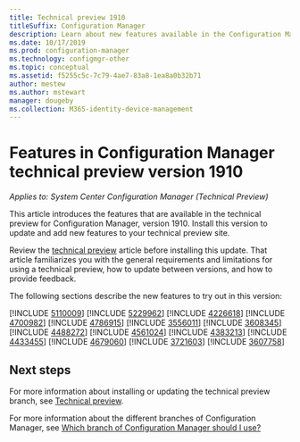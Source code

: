 ```yaml
---
title: Technical preview 1910
titleSuffix: Configuration Manager
description: Learn about new features available in the Configuration Manager technical preview branch version 1910.
ms.date: 10/17/2019
ms.prod: configuration-manager
ms.technology: configmgr-other
ms.topic: conceptual
ms.assetid: f5255c5c-7c79-4ae7-83a8-1ea8a0b32b71
author: mestew
ms.author: mstewart
manager: dougeby
ms.collection: M365-identity-device-management
---
```


# Features in Configuration Manager technical preview version 1910

*Applies to: System Center Configuration Manager (Technical Preview)*

This article introduces the features that are available in the technical preview for Configuration Manager, version 1910. Install this version to update and add new features to your technical preview site.

Review the [technical preview](/sccm/core/get-started/technical-preview) article before installing this update. That article familiarizes you with the general requirements and limitations for using a technical preview, how to update between versions, and how to provide feedback.

The following sections describe the new features to try out in this version:

<!-- [!INCLUDE [Example feature name](includes/1910/1234567.md)] -->

[!INCLUDE [5110009](includes/1910/5110009.md)]
[!INCLUDE [5229962](includes/1910/5229962.md)]
[!INCLUDE [4226618](includes/1910/4226618.md)]
[!INCLUDE [4700982](includes/1910/4700982.md)]
[!INCLUDE [4786915](includes/1910/4786915.md)]
[!INCLUDE [3556011](includes/1910/3556011.md)]
[!INCLUDE [3608345](includes/1910/3608345.md)]
[!INCLUDE [4488272](includes/1910/4488272.md)]
[!INCLUDE [4561024](includes/1910/4561024.md)]
[!INCLUDE [4383213](includes/1910/4383213.md)]
[!INCLUDE [4433455](includes/1910/4433455.md)]
[!INCLUDE [4679060](includes/1910/4679060.md)]
[!INCLUDE [3721603](includes/1910/3721603.md)]
[!INCLUDE [3607758](includes/1910/3607758.md)]

<!--
## General known issues

[!INCLUDE [Hardware inventory reports](includes/1909/known-issue-hinv.md)]
-->

## Next steps

For more information about installing or updating the technical preview branch, see [Technical preview](/sccm/core/get-started/technical-preview).

For more information about the different branches of Configuration Manager, see [Which branch of Configuration Manager should I use?](/sccm/core/understand/which-branch-should-i-use)
